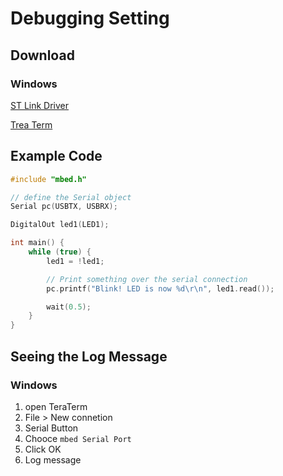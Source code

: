 # Debugging Setting

## Download

### Windows

[ST Link Driver](https://os.mbed.com/teams/ST/wiki/ST-Link-Driver)

[Trea Term](https://ko.osdn.net/projects/ttssh2/releases/)



## Example Code

```C++
#include "mbed.h"

// define the Serial object
Serial pc(USBTX, USBRX);

DigitalOut led1(LED1);

int main() {
    while (true) {
        led1 = !led1;

        // Print something over the serial connection
        pc.printf("Blink! LED is now %d\r\n", led1.read());

        wait(0.5);
    }
}
```



## Seeing the Log Message

### Windows

1. open TeraTerm
2. File > New connetion
3. Serial Button
4. Chooce `mbed Serial Port`
5. Click OK
6. Log message

